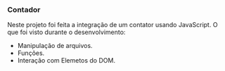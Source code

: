 ### Contador

Neste projeto foi feita a integração de um contator usando JavaScript. O que foi visto durante o desenvolvimento:

- Manipulação de arquivos.
- Funções.
- Interação com Elemetos do DOM.
